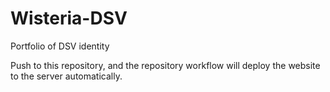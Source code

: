 # Wisteria-DSV

Portfolio of DSV identity

Push to this repository, and the repository workflow will deploy the website to the server automatically.
